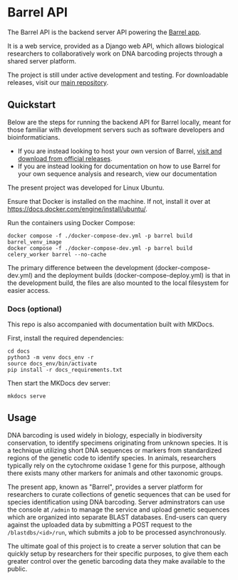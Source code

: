# Barrel API

The Barrel API is the backend server API powering the [Barrel app](https://github.com/clwillhuang/barrel).

It is a web service, provided as a Django web API, which allows biological researchers to collaboratively work on DNA barcoding projects through a shared server platform.

The project is still under active development and testing. For downloadable releases, visit our [main repository](https://github.com/clwillhuang/barrel).

## Quickstart

Below are the steps for running the backend API for Barrel locally, meant for those familiar with development servers such as software developers and bioinformaticians. 
-   If you are instead looking to host your own version of Barrel, [visit and download from official releases](https://github.com/clwillhuang/barrel/releases).
-   If you are instead looking for documentation on how to use Barrel for your own sequence analysis and research, view our documentation 

The present project was developed for Linux Ubuntu. 

Ensure that Docker is installed on the machine. If not, install it over at https://docs.docker.com/engine/install/ubuntu/.

Run the containers using Docker Compose:
```
docker compose -f ./docker-compose-dev.yml -p barrel build barrel_venv_image
docker compose -f ./docker-compose-dev.yml -p barrel build celery_worker barrel --no-cache
```

The primary difference between the development (docker-compose-dev.yml) and the deployment builds (docker-compose-deploy.yml) is that in the development build, the files are also mounted to the local filesystem for easier access.

### Docs (optional)
This repo is also accompanied with documentation built with MKDocs.

First, install the required dependencies:
```
cd docs
python3 -m venv docs_env -r 
source docs_env/bin/activate
pip install -r docs_requirements.txt
```

Then start the MKDocs dev server:
```
mkdocs serve
```

## Usage

DNA barcoding is used widely in biology, especially in biodiversity conservation, to identify specimens originating from unknown species. It is a technique utilizing short DNA sequences or markers from standardized regions of the genetic code to identify species. In animals, researchers typically rely on the cytochrome oxidase 1 gene for this purpose, although there exists many other markers for animals and other taxonomic groups.

The present app, known as "Barrel", provides a server platform for researchers to curate collections of genetic sequences that can be used for species identification using DNA barcoding. Server adminstrators can use the console at `/admin` to manage the service and upload genetic sequences which are organized into separate BLAST databases. End-users can query against the uploaded data by submitting a POST request to the `/blastdbs/<id>/run`, which submits a job to be processed asynchronously. 

The ultimate goal of this project is to create a server solution that can be quickly setup by researchers for their specific purposes, to give them each greater control over the genetic barcoding data they make available to the public.




